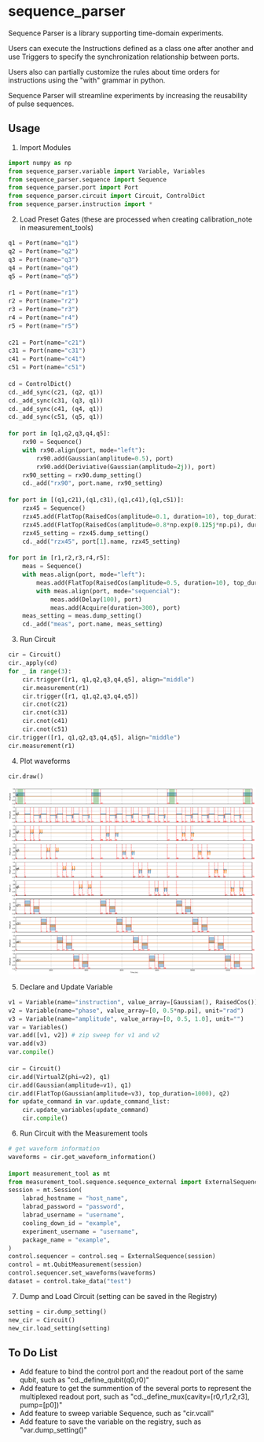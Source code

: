 # sequence_parser
Sequence Parser is a library supporting time-domain experiments.


Users can execute the Instructions defined as a class one after another and use Triggers to specify the synchronization relationship between ports.


Users also can partially customize the rules about time orders for instructions using the "with" grammar in python.


Sequence Parser will streamline experiments by increasing the reusability of pulse sequences.

## Usage

1. Import Modules
```python
import numpy as np
from sequence_parser.variable import Variable, Variables
from sequence_parser.sequence import Sequence
from sequence_parser.port import Port
from sequence_parser.circuit import Circuit, ControlDict
from sequence_parser.instruction import *
```

2. Load Preset Gates (these are processed when creating calibration_note in measurement_tools)
```python
q1 = Port(name="q1")
q2 = Port(name="q2")
q3 = Port(name="q3")
q4 = Port(name="q4")
q5 = Port(name="q5")

r1 = Port(name="r1")
r2 = Port(name="r2")
r3 = Port(name="r3")
r4 = Port(name="r4")
r5 = Port(name="r5")

c21 = Port(name="c21")
c31 = Port(name="c31")
c41 = Port(name="c41")
c51 = Port(name="c51")

cd = ControlDict()
cd._add_sync(c21, (q2, q1))
cd._add_sync(c31, (q3, q1))
cd._add_sync(c41, (q4, q1))
cd._add_sync(c51, (q5, q1))

for port in [q1,q2,q3,q4,q5]:
    rx90 = Sequence()
    with rx90.align(port, mode="left"):
        rx90.add(Gaussian(amplitude=0.5), port)
        rx90.add(Deriviative(Gaussian(amplitude=2j)), port)
    rx90_setting = rx90.dump_setting()
    cd._add("rx90", port.name, rx90_setting)
    
for port in [(q1,c21),(q1,c31),(q1,c41),(q1,c51)]:
    rzx45 = Sequence()
    rzx45.add(FlatTop(RaisedCos(amplitude=0.1, duration=10), top_duration=300), port[0])
    rzx45.add(FlatTop(RaisedCos(amplitude=0.8*np.exp(0.125j*np.pi), duration=10), top_duration=300), port[1])
    rzx45_setting = rzx45.dump_setting()
    cd._add("rzx45", port[1].name, rzx45_setting)

for port in [r1,r2,r3,r4,r5]:
    meas = Sequence()
    with meas.align(port, mode="left"):
        meas.add(FlatTop(RaisedCos(amplitude=0.5, duration=10), top_duration=500), port)
        with meas.align(port, mode="sequencial"):
            meas.add(Delay(100), port)
            meas.add(Acquire(duration=300), port)
    meas_setting = meas.dump_setting()
    cd._add("meas", port.name, meas_setting)
```

3. Run Circuit
```python
cir = Circuit()
cir._apply(cd)
for _ in range(3):
    cir.trigger([r1, q1,q2,q3,q4,q5], align="middle")
    cir.measurement(r1)
    cir.trigger([r1, q1,q2,q3,q4,q5])
    cir.cnot(c21)
    cir.cnot(c31)
    cir.cnot(c41)
    cir.cnot(c51)
cir.trigger([r1, q1,q2,q3,q4,q5], align="middle")
cir.measurement(r1)
```

4. Plot waveforms
```python
cir.draw()
```
![Pulse sequence](/figures/circuit.png)

5. Declare and Update Variable
```python
v1 = Variable(name="instruction", value_array=[Gaussian(), RaisedCos()], unit="")
v2 = Variable(name="phase", value_array=[0, 0.5*np.pi], unit="rad")
v3 = Variable(name="amplitude", value_array=[0, 0.5, 1.0], unit="")
var = Variables()
var.add([v1, v2]) # zip sweep for v1 and v2
var.add(v3)
var.compile()

cir = Circuit()
cir.add(VirtualZ(phi=v2), q1)
cir.add(Gaussian(amplitude=v1), q1)
cir.add(FlatTop(Gaussian(amplitude=v3), top_duration=1000), q2)
for update_command in var.update_command_list:
    cir.update_variables(update_command)
    cir.compile()
```

6. Run Circuit with the Measurement tools
```python
# get waveform information
waveforms = cir.get_waveform_information()

import measurement_tool as mt
from measurement_tool.sequence.sequence_external import ExternalSequence
session = mt.Session(
    labrad_hostname = "host_name",
    labrad_password = "password",
    labrad_username = "username",
    cooling_down_id = "example",
    experiment_username = "username",
    package_name = "example",
)
control.sequencer = control.seq = ExternalSequence(session)
control = mt.QubitMeasurement(session)
control.sequencer.set_waveforms(waveforms)
dataset = control.take_data("test")
```

7. Dump and Load Circuit (setting can be saved in the Registry)
```python
setting = cir.dump_setting()
new_cir = Circuit()
new_cir.load_setting(setting)
```

## To Do List
- Add feature to bind the control port and the readout port of the same qubit, such as "cd._define_qubit(q0,r0)"
- Add feature to get the summention of the several ports to represent the multiplexed readout port, such as "cd._define_mux(cavity=[r0,r1,r2,r3], pump=[p0])"
- Add feature to sweep variable Sequence, such as "cir.vcall"
- Add feature to save the variable on the registry, such as "var.dump_setting()"
